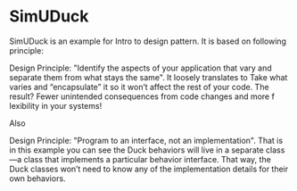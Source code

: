 # SimUDuck
SimUDuck is an example for Intro to design pattern. It is based on following principle: 

Design Principle: "Identify the aspects of your application that vary and separate them from what stays the same". It loosely translates to Take what varies and “encapsulate” it so it won’t affect the rest of your code. The result? Fewer unintended consequences from code changes and more f lexibility in your systems!

Also 

Design Principle: "Program to an interface, not an implementation". That is in this example you can see the Duck behaviors will live in a separate class—a class that implements a particular behavior interface. That way, the Duck classes won’t need to know any of the implementation details for their own behaviors.
